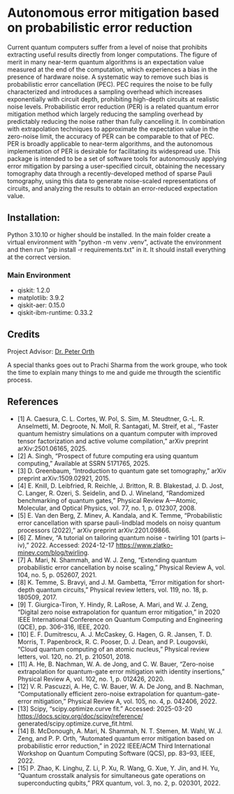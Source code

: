 # Autonomous error mitigation based on probabilistic error reduction

Current quantum computers suffer from a level of noise that prohibits extracting useful results directly from longer computations. The figure of merit in many near-term quantum algorithms is an expectation value measured at the end of the computation, which experiences a bias in the presence of hardware noise. A systematic way to remove such bias is probabilistic error cancellation (PEC). PEC requires the noise to be fully characterized and introduces a sampling overhead which increases exponentially with circuit depth, prohibiting high-depth circuits at realistic noise levels. 
Probabilistic error reduction (PER) is a related quantum error mitigation method which largely reducing the sampling overhead by predictably reducing the noise rather than fully cancelling it. In combination with extrapolation techniques to approximate the expectation value in the zero-noise limit, the accuracy of PER can be comparable to that of PEC. PER is broadly applicable to near-term algorithms, and the autonomous implementation of PER is desirable for facilitating its widespread use. This package is intended to be a set of software tools for autonomously applying error mitigation by parsing a user-specified circuit, obtaining the necessary tomography data through a recently-developed method of sparse Pauli tomography, using this data to generate noise-scaled representations of circuits, and analyzing the results to obtain an error-reduced expectation value.

## Installation:
Python 3.10.10 or higher should be installed. In the main folder create a virtual environment with "python -m venv .venv", activate the environment and then run "pip install -r requirements.txt" in it. It should install everything at the correct version.
### Main Environment
* qiskit:              1.2.0
* matplotlib:          3.9.2
* qiskit-aer:          0.15.0
* qiskit-ibm-runtime:  0.33.2

## Credits
Project Advisor: [Dr. Peter Orth](https://www.uni-saarland.de/lehrstuhl/orth.html)

A special thanks goes out to Prachi Sharma from the work groupe, who took the time to explain many things to me and guide me througth the scientific process.

## References

* [1] A. Caesura, C. L. Cortes, W. Pol, S. Sim, M. Steudtner, G.-L. R. Anselmetti, M. Degroote, N. Moll, R. Santagati, M. Streif, et al., “Faster quantum hemistry simulations on a quantum computer with improved tensor factorization and active volume compilation,” arXiv preprint arXiv:2501.06165, 2025.
* [2] A. Singh, “Prospect of future computing era using quantum computing,” Available at SSRN 5171765, 2025.
* [3] D. Greenbaum, “Introduction to quantum gate set tomography,” arXiv preprint arXiv:1509.02921, 2015.
* [4] E. Knill, D. Leibfried, R. Reichle, J. Britton, R. B. Blakestad, J. D. Jost, C. Langer, R. Ozeri, S. Seidelin, and D. J. Wineland, “Randomized benchmarking of quantum gates,” Physical Review A—Atomic, Molecular, and Optical Physics, vol. 77, no. 1, p. 012307, 2008.
* [5] E. Van den Berg, Z. Minev, A. Kandala, and K. Temme, “Probabilistic error cancellation with sparse pauli-lindblad models on noisy quantum processors (2022),” arXiv preprint arXiv:2201.09866. 
* [6] Z. Minev, “A tutorial on tailoring quantum noise - twirling 101 (parts i–iv),” 2022. Accessed: 2024-12-17 https://www.zlatko-minev.com/blog/twirling.
* [7] A. Mari, N. Shammah, and W. J. Zeng, “Extending quantum probabilistic error cancellation by noise scaling,” Physical Review A, vol. 104, no. 5, p. 052607, 2021.
* [8] K. Temme, S. Bravyi, and J. M. Gambetta, “Error mitigation for short-depth quantum circuits,” Physical review letters, vol. 119, no. 18, p. 180509, 2017.
* [9] T. Giurgica-Tiron, Y. Hindy, R. LaRose, A. Mari, and W. J. Zeng, “Digital zero noise extrapolation for quantum error mitigation,” in 2020 IEEE International Conference on Quantum Computing and Engineering (QCE), pp. 306–316, IEEE, 2020.
* [10] E. F. Dumitrescu, A. J. McCaskey, G. Hagen, G. R. Jansen, T. D. Morris, T. Papenbrock, R. C. Pooser, D. J. Dean, and P. Lougovski, “Cloud quantum computing of an atomic nucleus,” Physical review letters, vol. 120, no. 21, p. 210501, 2018.
* [11] A. He, B. Nachman, W. A. de Jong, and C. W. Bauer, “Zero-noise extrapolation for quantum-gate error mitigation with identity insertions,” Physical Review A, vol. 102, no. 1, p. 012426, 2020.
* [12] V. R. Pascuzzi, A. He, C. W. Bauer, W. A. De Jong, and B. Nachman, “Computationally efficient zero-noise extrapolation for quantum-gate-error mitigation,” Physical Review A, vol. 105, no. 4, p. 042406, 2022.
* [13] Scipy, “scipy.optimize.curve fit.” Accessed: 2025-03-20 https://docs.scipy.org/doc/scipy/reference/ generated/scipy.optimize.curve_fit.html.
* [14] B. McDonough, A. Mari, N. Shammah, N. T. Stemen, M. Wahl, W. J. Zeng, and P. P. Orth, “Automated quantum error mitigation based on probabilistic error reduction,” in 2022 IEEE/ACM Third International Workshop on Quantum Computing Software (QCS), pp. 83–93, IEEE, 2022.
* [15] P. Zhao, K. Linghu, Z. Li, P. Xu, R. Wang, G. Xue, Y. Jin, and H. Yu, “Quantum crosstalk analysis for simultaneous gate operations on superconducting qubits,” PRX quantum, vol. 3, no. 2, p. 020301, 2022.
